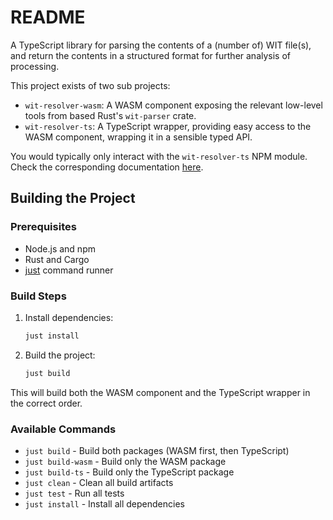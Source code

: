 # README

A TypeScript library for parsing the contents of a (number of) WIT file(s), and
return the contents in a structured format for further analysis of processing.

This project exists of two sub projects:

- `wit-resolver-wasm`: A WASM component exposing the relevant low-level tools
  from based Rust's `wit-parser` crate.
- `wit-resolver-ts`: A TypeScript wrapper, providing easy access to the WASM
  component, wrapping it in a sensible typed API.

You would typically only interact with the `wit-resolver-ts` NPM module. Check
the corresponding documentation [here](./wit-resolver-ts/README.md).

## Building the Project

### Prerequisites

- Node.js and npm
- Rust and Cargo
- [just](https://github.com/casey/just) command runner

### Build Steps

1. Install dependencies:

   ```bash
   just install
   ```

2. Build the project:

   ```bash
   just build
   ```

This will build both the WASM component and the TypeScript wrapper in the correct order.

### Available Commands

- `just build` - Build both packages (WASM first, then TypeScript)
- `just build-wasm` - Build only the WASM package
- `just build-ts` - Build only the TypeScript package
- `just clean` - Clean all build artifacts
- `just test` - Run all tests
- `just install` - Install all dependencies
